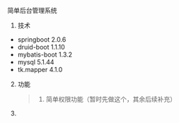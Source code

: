 简单后台管理系统 

1.  技术

   - springboot 2.0.6
   - druid-boot 1.1.10
   - mybatis-boot 1.3.2
   - mysql 5.1.44
   - tk.mapper 4.1.0

2. 功能

   > 1. 简单权限功能（暂时先做这个，其余后续补充）

3.  